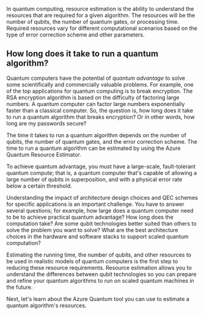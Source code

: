 In quantum computing, resource estimation is the ability to understand the resources that are required for a given algorithm. The resources will be the number of qubits, the number of quantum gates, or processing time. Required resources vary for different computational scenarios based on the type of error correction scheme and other parameters. 




## How long does it take to run a quantum algorithm? 

Quantum computers have the potential of *quantum advantage* to solve some scientifically and commercially valuable problems. For example, one of the top applications for quantum computing is to break encryption. The RSA encryption algorithm is based on the difficulty of factoring large numbers. A quantum computer can factor large numbers exponentially faster than a classical computer. So, the question is, how long does it take to run a quantum algorithm that breaks encryption? Or in other words, how long are my passwords secure?

The time it takes to run a quantum algorithm depends on the number of qubits, the number of quantum gates, and the error correction scheme. The time to run a quantum algorithm can be estimated by using the Azure Quantum Resource Estimator.


To achieve quantum advantage, you must have a large-scale, fault-tolerant quantum compute; that is, a quantum computer that's capable of allowing a large number of qubits in superposition, and with a physical error rate below a certain threshold. 

Understanding the impact of architecture design choices and QEC schemes for specific applications is an important challenge. You have to answer several questions; for example, how large does a quantum computer need to be to achieve practical quantum advantage? How long does the computation take? Are some qubit technologies better suited than others to solve the problem you want to solve? What are the best architecture choices in the hardware and software stacks to support scaled quantum computation?

Estimating the running time, the number of qubits, and other resources to be used in realistic models of quantum computers is the first step to reducing these resource requirements. Resource estimation allows you to understand the differences between qubit technologies so you can prepare and refine your quantum algorithms to run on scaled quantum machines in the future.

Next, let's learn about the Azure Quantum tool you can use to estimate a quantum algorithm's resources.

